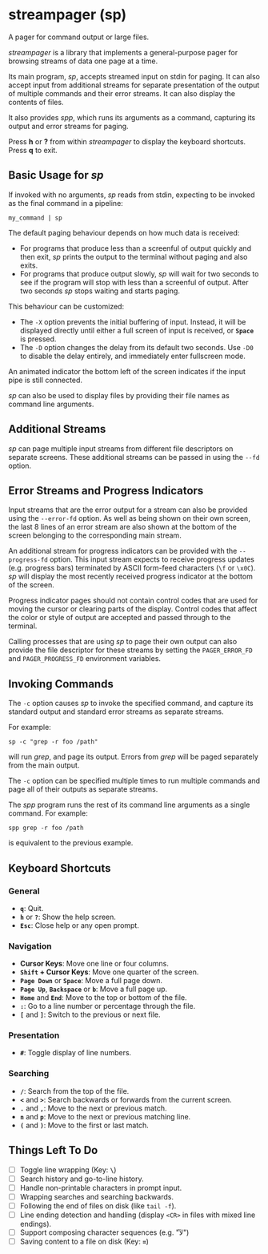 # streampager (sp)

A pager for command output or large files.

*streampager* is a library that implements a general-purpose pager for browsing
streams of data one page at a time.

Its main program, *sp*, accepts streamed input on stdin for paging.  It can
also accept input from additional streams for separate presentation of the
output of multiple commands and their error streams.  It can also display the
contents of files.

It also provides *spp*, which runs its arguments as a command, capturing its
output and error streams for paging.

Press **h** or **?** from within *streampager* to display the keyboard shortcuts.
Press **q** to exit.

## Basic Usage for *sp*

If invoked with no arguments, *sp* reads from stdin, expecting to be invoked as
the final command in a pipeline:

    my_command | sp

The default paging behaviour depends on how much data is received:

* For programs that produce less than a screenful of output quickly and then
  exit, *sp* prints the output to the terminal without paging and also exits.
* For programs that produce output slowly, *sp* will wait for two seconds
  to see if the program will stop with less than a screenful of output.
  After two seconds *sp* stops waiting and starts paging.

This behaviour can be customized:

* The `-X` option prevents the initial buffering of input.  Instead, it will
  be displayed directly until either a full screen of input is received,
  or **`Space`** is pressed.
* The `-D` option changes the delay from its default two seconds.  Use `-D0`
  to disable the delay entirely, and immediately enter fullscreen mode.

An animated indicator the bottom left of the screen indicates if the input pipe
is still connected.

*sp* can also be used to display files by providing their file names as command
line arguments.

## Additional Streams

*sp* can page multiple input streams from different file descriptors
on separate screens.  These additional streams can be passed in using the
`--fd` option.

## Error Streams and Progress Indicators

Input streams that are the error output for a stream can also be provided using
the `--error-fd` option.  As well as being shown on their own screen, the last
8 lines of an error stream are also shown at the bottom of the screen belonging
to the corresponding main stream.

An additional stream for progress indicators can be provided with the
`--progress-fd` option.  This input stream expects to receive progress updates
(e.g. progress bars) terminated by ASCII form-feed characters (`\f` or `\x0C`).
*sp* will display the most recently received progress indicator at the bottom
of the screen.

Progress indicator pages should not contain control codes that are used for
moving the cursor or clearing parts of the display.  Control codes that affect
the color or style of output are accepted and passed through to the terminal.

Calling processes that are using *sp* to page their own output can also provide
the file descriptor for these streams by setting the `PAGER_ERROR_FD` and
`PAGER_PROGRESS_FD` environment variables.

## Invoking Commands

The `-c` option causes *sp* to invoke the specified command, and capture its
standard output and standard error streams as separate streams.

For example:

    sp -c "grep -r foo /path"

will run *grep*, and page its output.  Errors from *grep* will be paged
separately from the main output.

The `-c` option can be specified multiple times to run multiple commands
and page all of their outputs as separate streams.

The *spp* program runs the rest of its command line arguments as a single
command.  For example:

    spp grep -r foo /path

is equivalent to the previous example.

## Keyboard Shortcuts

### General

* **`q`**: Quit.
* **`h`** or **`?`**: Show the help screen.
* **`Esc`**: Close help or any open prompt.

### Navigation

* **Cursor Keys**: Move one line or four columns.
* **`Shift` + Cursor Keys**: Move one quarter of the screen.
* **`Page Down`** or **`Space`**: Move a full page down.
* **`Page Up`**, **`Backspace`** or **`b`**: Move a full page up.
* **`Home`** and **`End`**: Move to the top or bottom of the file.
* **`:`**: Go to a line number or percentage through the file.
* **`[`** and **`]`**: Switch to the previous or next file.

### Presentation

* **`#`**: Toggle display of line numbers.

### Searching

* **`/`**: Search from the top of the file.
* **`<`** and **`>`**: Search backwards or forwards from the current screen.
* **`.`** and **`,`**: Move to the next or previous match.
* **`n`** and **`p`**: Move to the next or previous matching line.
* **`(`** and **`)`**: Move to the first or last match.

## Things Left To Do

* [ ] Toggle line wrapping (Key: **`\`**)
* [ ] Search history and go-to-line history.
* [ ] Handle non-printable characters in prompt input.
* [ ] Wrapping searches and searching backwards.
* [ ] Following the end of files on disk (like `tail -f`).
* [ ] Line ending detection and handling (display `<CR>` in files with mixed line
  endings).
* [ ] Support composing character sequences (e.g. "لآ")
* [ ] Saving content to a file on disk (Key: **`=`**)
